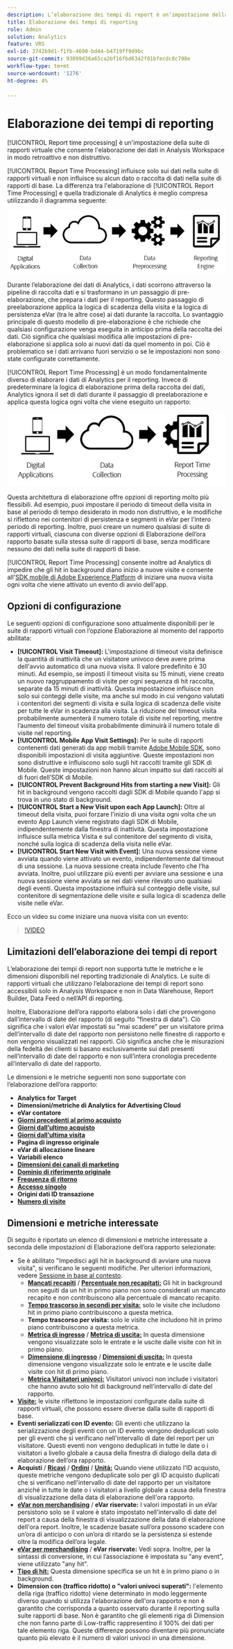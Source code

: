 ```yaml
---
description: L’elaborazione dei tempi di report è un’impostazione della suite di rapporti virtuale che consente di elaborare i dati in modo retroattivo e non distruttivo.
title: Elaborazione dei tempi di reporting
role: Admin
solution: Analytics
feature: VRS
exl-id: 3742b9d1-f1fb-4690-bd44-b4719ff9d9bc
source-git-commit: 93099d36a65ca2bf16fbd6342f01bfecdc8c798e
workflow-type: tm+mt
source-wordcount: '1276'
ht-degree: 4%

---
```


# Elaborazione dei tempi di reporting

[!UICONTROL Report time processing] è un&#39;impostazione della suite di rapporti virtuale che consente l&#39;elaborazione dei dati in Analysis Workspace in modo retroattivo e non distruttivo.

[!UICONTROL Report Time Processing] influisce solo sui dati nella suite di rapporti virtuali e non influisce su alcun dato o raccolta di dati nella suite di rapporti di base. La differenza tra l&#39;elaborazione di [!UICONTROL Report Time Processing] e quella tradizionale di Analytics è meglio compresa utilizzando il diagramma seguente:

![Pipeline di elaborazione tradizionale](assets/google1.jpg)

Durante l’elaborazione dei dati di Analytics, i dati scorrono attraverso la pipeline di raccolta dati e si trasformano in un passaggio di pre-elaborazione, che prepara i dati per il reporting. Questo passaggio di preelaborazione applica la logica di scadenza della visita e la logica di persistenza eVar (tra le altre cose) ai dati durante la raccolta. Lo svantaggio principale di questo modello di pre-elaborazione è che richiede che qualsiasi configurazione venga eseguita in anticipo prima della raccolta dei dati. Ciò significa che qualsiasi modifica alle impostazioni di pre-elaborazione si applica solo ai nuovi dati da quel momento in poi. Ciò è problematico se i dati arrivano fuori servizio o se le impostazioni non sono state configurate correttamente.

[!UICONTROL Report Time Processing] è un modo fondamentalmente diverso di elaborare i dati di Analytics per il reporting. Invece di predeterminare la logica di elaborazione prima della raccolta dei dati, Analytics ignora il set di dati durante il passaggio di preelaborazione e applica questa logica ogni volta che viene eseguito un rapporto:

![Elaborazione pipeline al momento del report](assets/google2.jpg)

Questa architettura di elaborazione offre opzioni di reporting molto più flessibili. Ad esempio, puoi impostare il periodo di timeout della visita in base al periodo di tempo desiderato in modo non distruttivo, e le modifiche si riflettono nei contenitori di persistenza e segmenti in eVar per l’intero periodo di reporting. Inoltre, puoi creare un numero qualsiasi di suite di rapporti virtuali, ciascuna con diverse opzioni di Elaborazione dell’ora rapporto basate sulla stessa suite di rapporti di base, senza modificare nessuno dei dati nella suite di rapporti di base.

[!UICONTROL Report Time Processing] consente inoltre ad Analytics di impedire che gli hit in background diano inizio a nuove visite e consente all&#39;[SDK mobile di Adobe Experience Platform](https://experienceleague.adobe.com/docs/mobile.html?lang=it) di iniziare una nuova visita ogni volta che viene attivato un evento di avvio dell&#39;app.

## Opzioni di configurazione

Le seguenti opzioni di configurazione sono attualmente disponibili per le suite di rapporti virtuali con l’opzione Elaborazione al momento del rapporto abilitata:

* **[!UICONTROL Visit Timeout]:** L&#39;impostazione di timeout visita definisce la quantità di inattività che un visitatore univoco deve avere prima dell&#39;avvio automatico di una nuova visita. Il valore predefinito è 30 minuti. Ad esempio, se imposti il timeout visita su 15 minuti, viene creato un nuovo raggruppamento di visite per ogni sequenza di hit raccolta, separate da 15 minuti di inattività. Questa impostazione influisce non solo sui conteggi delle visite, ma anche sul modo in cui vengono valutati i contenitori dei segmenti di visita e sulla logica di scadenza delle visite per tutte le eVar in scadenza alla visita. La riduzione del timeout visita probabilmente aumenterà il numero totale di visite nel reporting, mentre l’aumento del timeout visita probabilmente diminuirà il numero totale di visite nel reporting.
* **[!UICONTROL Mobile App Visit Settings]:** Per le suite di rapporti contenenti dati generati da app mobili tramite [Adobe Mobile SDK](https://experienceleague.adobe.com/docs/mobile.html?lang=it), sono disponibili impostazioni di visita aggiuntive. Queste impostazioni non sono distruttive e influiscono solo sugli hit raccolti tramite gli SDK di Mobile. Queste impostazioni non hanno alcun impatto sui dati raccolti al di fuori dell’SDK di Mobile.
* **[!UICONTROL Prevent Background Hits from starting a new Visit]:** Gli hit in background vengono raccolti dagli SDK di Mobile quando l&#39;app si trova in uno stato di background.
* **[!UICONTROL Start a New Visit upon each App Launch]:** Oltre al timeout della visita, puoi forzare l&#39;inizio di una visita ogni volta che un evento App Launch viene registrato dagli SDK di Mobile, indipendentemente dalla finestra di inattività. Questa impostazione influisce sulla metrica Visita e sul contenitore del segmento di visita, nonché sulla logica di scadenza della visita nelle eVar.
* **[!UICONTROL Start New Visit with Event]:** Una nuova sessione viene avviata quando viene attivato un evento, indipendentemente dal timeout di una sessione. La nuova sessione creata include l’evento che l’ha avviata. Inoltre, puoi utilizzare più eventi per avviare una sessione e una nuova sessione viene avviata se nei dati viene rilevato uno qualsiasi degli eventi. Questa impostazione influirà sul conteggio delle visite, sul contenitore di segmentazione delle visite e sulla logica di scadenza delle visite nelle eVar.

Ecco un video su come iniziare una nuova visita con un evento:

>[!VIDEO](https://video.tv.adobe.com/v/23129/?quality=12)

## Limitazioni dell’elaborazione dei tempi di report

L’elaborazione dei tempi di report non supporta tutte le metriche e le dimensioni disponibili nel reporting tradizionale di Analytics. Le suite di rapporti virtuali che utilizzano l’elaborazione dei tempi di report sono accessibili solo in Analysis Workspace e non in Data Warehouse, Report Builder, Data Feed o nell’API di reporting.

Inoltre, Elaborazione dell’ora rapporto elabora solo i dati che provengono dall’intervallo di date del rapporto (di seguito &quot;finestra di data&quot;). Ciò significa che i valori eVar impostati su &quot;mai scadere&quot; per un visitatore prima dell’intervallo di date del rapporto non persistono nelle finestre di rapporto e non vengono visualizzati nei rapporti. Ciò significa anche che le misurazioni della fedeltà dei clienti si basano esclusivamente sui dati presenti nell’intervallo di date del rapporto e non sull’intera cronologia precedente all’intervallo di date del rapporto.

Le dimensioni e le metriche seguenti non sono supportate con l’elaborazione dell’ora rapporto:

* **Analytics for Target**
* **Dimensioni/metriche di Analytics for Advertising Cloud**
* **eVar contatore**
* [**Giorni precedenti al primo acquisto**](/help/components/dimensions/days-before-first-purchase.md)
* [**Giorni dall’ultimo acquisto**](/help/components/dimensions/days-since-last-purchase.md)
* [**Giorni dall’ultima visita**](/help/components/dimensions/days-since-last-visit.md)
* **Pagina di ingresso originale**
* **eVar di allocazione lineare**
* **Variabili elenco**
* [**Dimensioni dei canali di marketing**](/help/components/dimensions/marketing-channel.md)
* [**Dominio di riferimento originale**](/help/components/dimensions/original-referring-domain.md)
* [**Frequenza di ritorno**](/help/components/dimensions/return-frequency.md)
* [**Accesso singolo**](/help/components/metrics/single-access.md)
* **Origini dati ID transazione**
* [**Numero di visite**](/help/components/dimensions/visit-number.md)

## Dimensioni e metriche interessate

Di seguito è riportato un elenco di dimensioni e metriche interessate a seconda delle impostazioni di Elaborazione dell’ora rapporto selezionate:

* Se è abilitato &quot;Impedisci agli hit in background di avviare una nuova visita&quot;, si verificano le seguenti modifiche. Per ulteriori informazioni, vedere [Sessione in base al contesto](vrs-mobile-visit-processing.md).
   * [**Mancati recapiti**](/help/components/metrics/bounces.md) / [**Percentuale non recapitati:**](/help/components/metrics/bounce-rate.md) Gli hit in background non seguiti da un hit in primo piano non sono considerati un mancato recapito e non contribuiscono alla percentuale di mancato recapito.
   * [**Tempo trascorso in secondi per visita:**](/help/components/metrics/time-spent-per-visit.md) solo le visite che includono hit in primo piano contribuiscono a questa metrica.
   * **Tempo trascorso per visita:** solo le visite che includono hit in primo piano contribuiscono a questa metrica.
   * [**Metrica di ingresso**](/help/components/metrics/entries.md) / [**Metrica di uscita:**](/help/components/metrics/exits.md) In questa dimensione vengono visualizzate solo le entrate e le uscite dalle visite con hit in primo piano.
   * [**Dimensione di ingresso**](/help/components/dimensions/entry-dimensions.md) / [**Dimensioni di uscita:**](/help/components/dimensions/exit-dimensions.md) In questa dimensione vengono visualizzate solo le entrate e le uscite dalle visite con hit di primo piano.
   * [**Metrica Visitatori univoci:**](/help/components/metrics/unique-visitors.md) Visitatori univoci non include i visitatori che hanno avuto solo hit di background nell&#39;intervallo di date del rapporto.
* [**Visite:**](/help/components/metrics/visits.md) le visite riflettono le impostazioni configurate dalla suite di rapporti virtuali, che possono essere diverse dalla suite di rapporti di base.
* **Eventi serializzati con ID evento:** Gli eventi che utilizzano la serializzazione degli eventi con un ID evento vengono deduplicati solo per gli eventi che si verificano nell&#39;intervallo di date del report per un visitatore. Questi eventi non vengono deduplicati in tutte le date o i visitatori a livello globale a causa della finestra di dialogo della data di elaborazione dell’ora rapporto.
* **Acquisti** / [**Ricavi**](/help/components/metrics/revenue.md) / [**Ordini**](/help/components/metrics/orders.md) / [**Unità:**](/help/components/metrics/units.md) Quando viene utilizzato l&#39;ID acquisto, queste metriche vengono deduplicate solo per gli ID acquisto duplicati che si verificano nell&#39;intervallo di date del rapporto per un visitatore anziché in tutte le date o i visitatori a livello globale a causa della finestra di visualizzazione della data di elaborazione dell&#39;ora rapporto.
* [**eVar non merchandising**](/help/components/dimensions/evar.md) / **eVar riservate:** I valori impostati in un eVar persistono solo se il valore è stato impostato nell&#39;intervallo di date del report a causa della finestra di visualizzazione della data di elaborazione dell&#39;ora report. Inoltre, le scadenze basate sull’ora possono scadere con un’ora di anticipo o con un’ora di ritardo se la persistenza si estende oltre la modifica dell’ora legale.
* [**eVar per merchandising**](/help/components/dimensions/evar-merchandising.md) / **eVar riservate:** Vedi sopra. Inoltre, per la sintassi di conversione, in cui l’associazione è impostata su &quot;any event&quot;, viene utilizzato &quot;any hit&quot;.
* [**Tipo di hit:**](/help/components/dimensions/hit-type.md) Questa dimensione specifica se un hit è in primo piano o in background.
* **Dimension con (traffico ridotto) o &quot;valori univoci superati&quot;:** l&#39;elemento della riga (traffico ridotto) viene determinato in modo leggermente diverso quando si utilizza l&#39;elaborazione dell&#39;ora rapporto e non è garantito che corrisponda a quanto osservato durante il reporting sulla suite rapporti di base. Non è garantito che gli elementi riga di Dimension che non fanno parte di Low-traffic rappresentino il 100% dei dati per tale elemento riga. Queste differenze possono diventare più pronunciate quanto più elevato è il numero di valori univoci in una dimensione.
